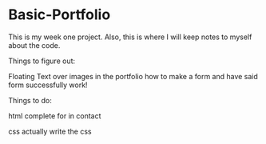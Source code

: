 # Basic-Portfolio

This is my week one project. Also, this is where I will keep notes to myself about the code.

Things to figure out:

Floating Text over images in the portfolio
how to make a form and have said form successfully work!


Things to do:

html
complete for in contact

css
actually write the css
